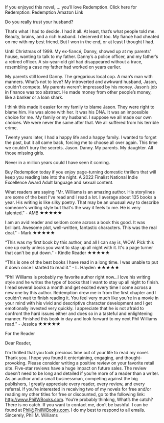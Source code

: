If you enjoyed this novel, … you’ll love Redemption.
Click here for Redemption:
Redemption Amazon Link
 
Do you really trust your husband?

 That’s what I had to decide. I had it all. At least, that’s what people told me. Beauty, brains, and a rich husband. I deserved it too. My fiancé had cheated on me with my best friend. But I won in the end, or at least I thought I had.

 Until Christmas of 1999. My ex-fiancé, Danny, showed up at my parents’ house, wanting to talk to my father. Danny’s a police officer, and my father’s a retired officer. A six-year-old girl had disappeared without a trace, resembling a case my father had worked on years earlier.

 My parents still loved Danny. The gregarious local cop. A man’s man with manners. What’s not to love? My introverted and awkward husband, Jason, couldn’t compete. My parents weren’t impressed by his money. Jason’s job in finance was too abstract. He made money from other people’s money, like a banker or a loan shark.

 I think this made it easier for my family to blame Jason. They were right to blame him. He was alone with her. It was his DNA. It was an impossible choice for me. My family or my husband. I suppose we all made our own choices. We were never the same after that. We all suffered from his terrible crime.

 Twenty years later, I had a happy life and a happy family. I wanted to forget the past, but it all came back, forcing me to choose all over again. This time we couldn’t bury the secrets. Jason. Danny. My parents. My daughter. All those missing girls.

 Never in a million years could I have seen it coming.

 Buy Redemption today if you enjoy page-turning domestic thrillers that will keep you reading late into the night.
 A 2022 Finalist National Indie Excellence Award
 Adult language and sexual content.

 What readers are saying
 “Mr. Williams is an amazing author. His storylines are some of the best I've read and I read a lot. I average about 135 books a year. His writing is like silky poetry. That may be an unusual way to describe someone's writing style but that's the way it feels to me. He is very talented.” - AMB ★★★★★

 I am an avid reader and seldom come across a book this good. It was brilliant. Awesome plot, well-written, fantastic characters. This was the real deal.” - Mark ★★★★★

 “This was my first book by this author, and all I can say is, WOW. Pick this one up early unless you want to stay up all night with it. It's a page turner that can't be put down.” - Kindle Reader ★★★★★

 “This is one of the best books I have read in a long time. I was unable to put it down once I started to read it.” - L. Hayden ★★★★★

 “Phil Williams is probably my favorite author right now...I love his writing style and he writes the type of books that I want to stay up all night to finish. I read several books a month and get excited every time I come across a new one by this author. Redemption drew me in from the first chapter and I couldn't wait to finish reading it. You feel very much like you're in a movie in your mind with his vivid and descriptive character development and I get emotionally invested very quickly. I appreciate that he is not afraid to confront the hard issues either and does so in a tasteful and enlightening manner. Finished this book in day and look forward to my next Phil Williams read." - Jessica ★★★★★


For the Reader
 
 
Dear Reader,
 
I’m thrilled that you took precious time out of your life to read my novel. Thank you. I hope you found it entertaining, engaging, and thought-provoking. Please consider writing a positive review on your favorite retail site. Five-star reviews have a huge impact on future sales. The review doesn’t need to be long and detailed if you’re more of a reader than a writer. As an author and a small businessman, competing against the big publishers, I greatly appreciate every reader, every review, and every referral.
If you’re interested in receiving two of my novels for free and/or reading my other titles for free or discounted, go to the following link: http://www.PhilWBooks.com. You’re probably thinking, What’s the catch? There is no catch.
If you want to contact me, don’t be bashful. I can be found at Phil@PhilWBooks.com. I do my best to respond to all emails.
Sincerely,
Phil M. Williams
 

